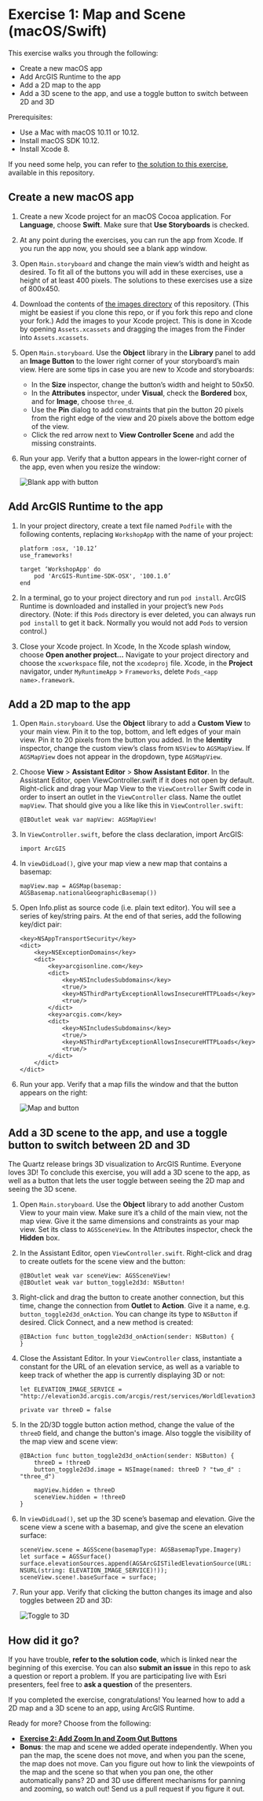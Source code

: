 # Exercise 1: Map and Scene (macOS/Swift)

This exercise walks you through the following:
- Create a new macOS app
- Add ArcGIS Runtime to the app
- Add a 2D map to the app
- Add a 3D scene to the app, and use a toggle button to switch between 2D and 3D

Prerequisites:
- Use a Mac with macOS 10.11 or 10.12.
- Install macOS SDK 10.12.
- Install Xcode 8.

If you need some help, you can refer to [the solution to this exercise](../../../solutions/macOS/Swift/Ex1_MapAndScene), available in this repository.

## Create a new macOS app

1. Create a new Xcode project for an macOS Cocoa application. For **Language**, choose **Swift**. Make sure that **Use Storyboards** is checked.

1. At any point during the exercises, you can run the app from Xcode. If you run the app now, you should see a blank app window.

1. Open `Main.storyboard` and change the main view’s width and height as desired. To fit all of the buttons you will add in these exercises, use a height of at least 400 pixels. The solutions to these exercises use a size of 800x450.

1. Download the contents of [the images directory](../../../images) of this repository. (This might be easiest if you clone this repo, or if you fork this repo and clone your fork.) Add the images to your Xcode project. This is done in Xcode by opening `Assets.xcassets` and dragging the images from the Finder into `Assets.xcassets`.

1. Open `Main.storyboard`. Use the **Object** library in the **Library** panel to add an **Image Button** to the lower right corner of your storyboard’s main view. Here are some tips in case you are new to Xcode and storyboards:
    - In the **Size** inspector, change the button’s width and height to 50x50.
    - In the **Attributes** inspector, under **Visual**, check the **Bordered** box, and for **Image**, choose `three_d`.
    - Use the **Pin** dialog to add constraints that pin the button 20 pixels from the right edge of the view and 20 pixels above the bottom edge of the view.
    - Click the red arrow next to **View Controller Scene** and add the missing constraints.

1. Run your app. Verify that a button appears in the lower-right corner of the app, even when you resize the window:

    ![Blank app with button](01-blank-app-with-button.png)
    
## Add ArcGIS Runtime to the app

1. In your project directory, create a text file named `Podfile` with the following contents, replacing `WorkshopApp` with the name of your project:

    ```
    platform :osx, '10.12’
    use_frameworks!

    target ‘WorkshopApp' do
        pod 'ArcGIS-Runtime-SDK-OSX', '100.1.0’
    end
    ```

1. In a terminal, go to your project directory and run `pod install`. ArcGIS Runtime is downloaded and installed in your project’s new `Pods` directory. (Note: if this `Pods` directory is ever deleted, you can always run `pod install` to get it back. Normally you would not add `Pods` to version control.)

1. Close your Xcode project. In Xcode,  In the Xcode splash window, choose **Open another project…** Navigate to your project directory and choose the `xcworkspace` file, not the `xcodeproj` file. Xcode, in the **Project** navigator, under `MyRuntimeApp` > `Frameworks`, delete `Pods_<app name>.framework`.

## Add a 2D map to the app

1. Open `Main.storyboard`. Use the **Object** library to add a **Custom View** to your main view. Pin it to the top, bottom, and left edges of your main view. Pin it to 20 pixels from the button you added. In the **Identity** inspector, change the custom view’s class from `NSView` to `AGSMapView`. If `AGSMapView` does not appear in the dropdown, type `AGSMapView`.

1. Choose **View** > **Assistant Editor** > **Show Assistant Editor**. In the Assistant Editor, open ViewController.swift if it does not open by default. Right-click and drag your Map View to the `ViewController` Swift code in order to insert an outlet in the `ViewController` class. Name the outlet `mapView`. That should give you a like like this in `ViewController.swift`:

    ```
    @IBOutlet weak var mapView: AGSMapView!
    ```

1. In `ViewController.swift`, before the class declaration, import ArcGIS:

    ```
    import ArcGIS
    ```

1. In `viewDidLoad()`, give your map view a new map that contains a basemap:

    ```
    mapView.map = AGSMap(basemap: AGSBasemap.nationalGeographicBasemap())
    ```

1. Open Info.plist as source code (i.e. plain text editor). You will see a series of key/string pairs. At the end of that series, add the following key/dict pair:

    ```
    <key>NSAppTransportSecurity</key>
    <dict>
        <key>NSExceptionDomains</key>
        <dict>
            <key>arcgisonline.com</key>
            <dict>
                <key>NSIncludesSubdomains</key>
                <true/>
                <key>NSThirdPartyExceptionAllowsInsecureHTTPLoads</key>
                <true/>
            </dict>
            <key>arcgis.com</key>
            <dict>
                <key>NSIncludesSubdomains</key>
                <true/>  
                <key>NSThirdPartyExceptionAllowsInsecureHTTPLoads</key>  
                <true/>  
            </dict>  
        </dict>  
    </dict>
    ```

1. Run your app. Verify that a map fills the window and that the button appears on the right:

    ![Map and button](02-map-and-button.png)
    
## Add a 3D scene to the app, and use a toggle button to switch between 2D and 3D

The Quartz release brings 3D visualization to ArcGIS Runtime. Everyone loves 3D! To conclude this exercise, you will add a 3D scene to the app, as well as a button that lets the user toggle between seeing the 2D map and seeing the 3D scene.

1. Open `Main.storyboard`. Use the **Object** library to add another Custom View to your main view. Make sure it’s a child of the main view, not the map view. Give it the same dimensions and constraints as your map view. Set its class to `AGSSceneView`. In the Attributes inspector, check the **Hidden** box.

1. In the Assistant Editor, open `ViewController.swift`. Right-click and drag to create outlets for the scene view and the button:

    ```
    @IBOutlet weak var sceneView: AGSSceneView!
    @IBOutlet weak var button_toggle2d3d: NSButton!
    ```

1. Right-click and drag the button to create another connection, but this time, change the connection from **Outlet** to **Action**. Give it a name, e.g. `button_toggle2d3d_onAction`. You can change its type to `NSButton` if desired. Click Connect, and a new method is created:

    ```
    @IBAction func button_toggle2d3d_onAction(sender: NSButton) {
    }
    ```

1. Close the Assistant Editor. In your `ViewController` class, instantiate a constant for the URL of an elevation service, as well as a variable to keep track of whether the app is currently displaying 3D or not:

    ```
    let ELEVATION_IMAGE_SERVICE = "http://elevation3d.arcgis.com/arcgis/rest/services/WorldElevation3D/Terrain3D/ImageServer"

    private var threeD = false
    ```

1. In the 2D/3D toggle button action method, change the value of the `threeD` field, and change the button's image. Also toggle the visibility of the map view and scene view:

    ```
    @IBAction func button_toggle2d3d_onAction(sender: NSButton) {
        threeD = !threeD
        button_toggle2d3d.image = NSImage(named: threeD ? "two_d" : "three_d")

        mapView.hidden = threeD
        sceneView.hidden = !threeD
    }
    ```

1. In `viewDidLoad()`, set up the 3D scene’s basemap and elevation. Give the scene view a scene with a basemap, and give the scene an elevation surface:

    ```
    sceneView.scene = AGSScene(basemapType: AGSBasemapType.Imagery)
    let surface = AGSSurface()
    surface.elevationSources.append(AGSArcGISTiledElevationSource(URL: NSURL(string: ELEVATION_IMAGE_SERVICE)!));
    sceneView.scene!.baseSurface = surface;
    ```
    
1. Run your app. Verify that clicking the button changes its image and also toggles between 2D and 3D:
    
    ![Toggle to 3D](03-toggle-to-3d.jpg)
    
## How did it go?

If you have trouble, **refer to the solution code**, which is linked near the beginning of this exercise. You can also **submit an issue** in this repo to ask a question or report a problem. If you are participating live with Esri presenters, feel free to **ask a question** of the presenters.

If you completed the exercise, congratulations! You learned how to add a 2D map and a 3D scene to an app, using ArcGIS Runtime.

Ready for more? Choose from the following:

- [**Exercise 2: Add Zoom In and Zoom Out Buttons**](Exercise%202%20Zoom%20Buttons.md)
- **Bonus**: the map and scene we added operate independently. When you pan the map, the scene does not move, and when you pan the scene, the map does not move. Can you figure out how to link the viewpoints of the map and the scene so that when you pan one, the other automatically pans? 2D and 3D use different mechanisms for panning and zooming, so watch out! Send us a pull request if you figure it out.
